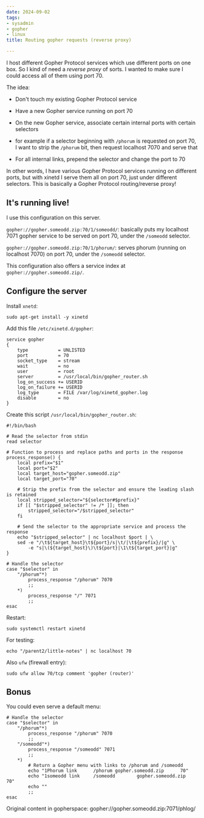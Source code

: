 ```yaml
---
date: 2024-09-02
tags:
- sysadmin
- gopher
- linux
title: Routing gopher requests (reverse proxy)

---
```



I host different Gopher Protocol services which use different ports on one box.
So I kind of need a *reverse proxy* of sorts. I wanted to make sure I could
access all of them using port 70.

The idea:

  * Don't touch my existing Gopher Protocol service
  * Have a new Gopher service running on port 70
  * On the new Gopher service, associate certain internal ports with certain
    selectors

   * for example if a selector beginning with `/phorum` is requested on port
     70, I want to strip the `/phorum` bit, then request localhost 7070 and
     serve that

  * For all internal links, prepend the selector and change the port to 70

In other words, I have various Gopher Protocol services running on different
ports, but with xinetd I serve them all on port 70, just under different
selectors. This is basically a Gopher Protocol routing/reverse proxy!

## It's running live!

I use this configuration on this server.

`gopher://gopher.someodd.zip:70/1/someodd/`: basically puts my localhost 7071
gopher service to be served on port 70, under the `/someodd` selector.

`gopher://gopher.someodd.zip:70/1/phorum/`: serves phorum (running on localhost
7070) on port 70, under the `/someodd` selector.

This configuration also offers a service index at `gopher://gopher.someodd.zip/`.

## Configure the server

Install `xnetd`:

```
sudo apt-get install -y xinetd
```

Add this file `/etc/xinetd.d/gopher`:

```
service gopher
{
    type           = UNLISTED
    port           = 70
    socket_type    = stream
    wait           = no
    user           = root
    server         = /usr/local/bin/gopher_router.sh
    log_on_success += USERID
    log_on_failure += USERID
    log_type       = FILE /var/log/xinetd_gopher.log
    disable        = no
}
```

Create this script `/usr/local/bin/gopher_router.sh`:

```
#!/bin/bash

# Read the selector from stdin
read selector

# Function to process and replace paths and ports in the response
process_response() {
    local prefix="$1"
    local port="$2"
    local target_host="gopher.someodd.zip"
    local target_port="70"

    # Strip the prefix from the selector and ensure the leading slash is retained
    local stripped_selector="${selector#$prefix}"
    if [[ "$stripped_selector" != /* ]]; then
        stripped_selector="/$stripped_selector"
    fi

    # Send the selector to the appropriate service and process the response
    echo "$stripped_selector" | nc localhost $port | \
    sed -e "/\t${target_host}\t${port}/s|\t/|\t${prefix}/|g" \
        -e "s|\(${target_host}\)\t${port}|\1\t${target_port}|g"
}

# Handle the selector
case "$selector" in
    "/phorum"*)
        process_response "/phorum" 7070
        ;;
    *)
        process_response "/" 7071
        ;;
esac
```

Restart:

```
sudo systemctl restart xinetd
```

For testing:

```
echo "/parent2/little-notes" | nc localhost 70
```

Also `ufw` (firewall entry):

```
sudo ufw allow 70/tcp comment 'gopher (router)' 
```

## Bonus

You could even serve a default menu:

```
# Handle the selector
case "$selector" in
    "/phorum"*)
        process_response "/phorum" 7070
        ;;
    "/someodd"*)
        process_response "/someodd" 7071
        ;;
    *)
        # Return a Gopher menu with links to /phorum and /someodd
        echo "1Phorum link      /phorum gopher.someodd.zip      70"
        echo "1someodd link     /someodd        gopher.someodd.zip      70"
        echo ""
        ;;
esac
```

Original content in gopherspace: gopher://gopher.someodd.zip:7071/phlog/
